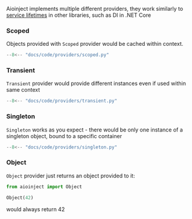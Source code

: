 Aioinject implements multiple different providers, 
they work similarly to [service lifetimes](https://learn.microsoft.com/en-us/dotnet/core/extensions/dependency-injection#service-lifetimes)
in other libraries, such as DI in .NET Core

### Scoped

Objects provided with `Scoped` provider would be cached within context.
```python
--8<-- "docs/code/providers/scoped.py"
```

### Transient

`Transient` provider would provide different instances even if used within same context 
```python
--8<-- "docs/code/providers/transient.py"
```

### Singleton

`Singleton` works as you expect - there would be only one instance of a singleton
object, bound to a specific container
```python
--8<-- "docs/code/providers/singleton.py"
```

### Object

`Object` provider just returns an object provided to it:
```python
from aioinject import Object

Object(42)
```
would always return 42
